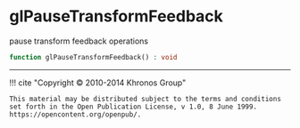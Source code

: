 # glPauseTransformFeedback
pause transform feedback operations

```php
function glPauseTransformFeedback() : void
```

---
     

!!! cite "Copyright © 2010-2014 Khronos Group"

    This material may be distributed subject to the terms and conditions set forth in the Open Publication License, v 1.0, 8 June 1999. https://opencontent.org/openpub/.